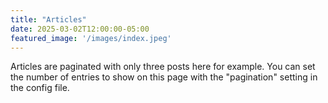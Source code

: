 ```yaml
---
title: "Articles"
date: 2025-03-02T12:00:00-05:00
featured_image: '/images/index.jpeg'
---
```

Articles are paginated with only three posts here for example. You can set the number of entries to show on this page with the "pagination" setting in the config file.
